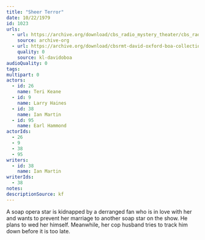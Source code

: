 ```yaml
---
title: "Sheer Terror"
date: 10/22/1979
id: 1023
urls: 
  - url: https://archive.org/download/cbs_radio_mystery_theater/cbs_radio_mystery_theater-1001-1050.zip/cbs_radio_mystery_theater-1001-1050%2Fcbsrmt_1023_sheer_terror.mp3
    source: archive-org
  - url: https://archive.org/download/cbsrmt-david-oxford-boa-collection/CBSRMT-791022-1023-Sheer-Terror-(128-48)_WBBM-JE-{BoA}.mp3
    quality: 0
    source: kl-davidoboa
audioQuality: 0
tags: 
multipart: 0
actors:  
  - id: 26
    name: Teri Keane  
  - id: 9
    name: Larry Haines  
  - id: 38
    name: Ian Martin  
  - id: 95
    name: Earl Hammond
actorIds:  
  - 26  
  - 9  
  - 38  
  - 95
writers:  
  - id: 38
    name: Ian Martin
writerIds:  
  - 38
notes: 
descriptionSource: kf
---
```

A soap opera star is kidnapped by a derranged fan who is in love with her and wants to prevent her marriage to another soap star on the show. He plans to wed her himself. Meanwhile, her cop husband tries to track him down before it is too late.